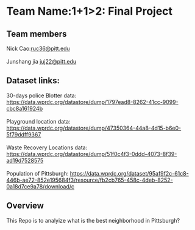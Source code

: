# Team Name:1+1>2: Final Project
## Team members 
Nick Cao:ruc36@pitt.edu 
<br>
<br>
Junshang jia juj22@pitt.edu
## Dataset links:  
30-days police Blotter data: https://data.wprdc.org/datastore/dump/1797ead8-8262-41cc-9099-cbc8a161924b
<br>
<br>Playground location data: https://data.wprdc.org/datastore/dump/47350364-44a8-4d15-b6e0-5f79ddff9367
<br>
<br>Waste Recovery Locations data: https://data.wprdc.org/datastore/dump/51f0c4f3-0ddd-4073-8f39-ad19d7528575
<br>
<br>Population of Pittsburgh: https://data.wprdc.org/dataset/95af9f2c-61c8-446b-ae72-852e195684f3/resource/fb2cb765-458c-4deb-8252-0a18d7ce9a78/download/c

## Overview
This Repo is to analyize what is the best neighborhood in Pittsburgh?
